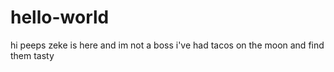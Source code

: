 # hello-world

hi peeps
zeke is here and im not a boss
i've had tacos on the moon and find them tasty
